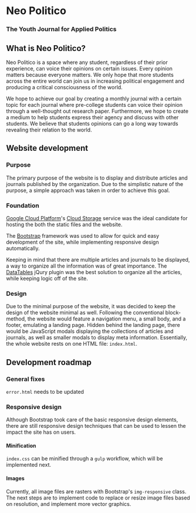 # Neo Politico
### The Youth Journal for Applied Politics

## What is Neo Politico?
Neo Politico is a space where any student, regardless of their prior experience, can voice their opinions on certain issues. Every opinion matters because everyone matters. We only hope that more students across the entire world can join us in increasing political engagement and producing a critical consciousness of the world.

We hope to achieve our goal by creating a monthly journal with a certain topic for each journal where pre-college students can voice their opinion through a well-thought out research paper. Furthermore, we hope to create a medium to help students express their agency and discuss with other students. We believe that students opinions can go a long way towards revealing their relation to the world.

## Website development
### Purpose
The primary purpose of the website is to display and distribute articles and journals published by the organization. Due to the simplistic nature of the purpose, a simple approach was taken in order to achieve this goal.

### Foundation
[Google Cloud Platform](https://cloud.google.com)'s [Cloud Storage](https://cloud.google.com/storage/) service was the ideal candidate for hosting the both the static files and the website.

The [Bootstrap](http://getbootstrap.com/) framework was used to allow for quick and easy development of the site, while implementing responsive design automatically.

Keeping in mind that there are multiple articles and journals to be displayed, a way to organize all the information was of great importance. The [DataTables](https://datatables.net/) jQury plugin was the best solution to organize all the articles, while keeping logic off of the site.

### Design
Due to the minimal purpose of the website, it was decided to keep the design of the website minimal as well. Following the conventional block-method, the website would feature a navigation menu, a small body, and a footer, emulating a landing page. Hidden behind the landing page, there would be JavaScript modals displaying the collections of articles and journals, as well as smaller modals to display meta information. Essentially, the whole website rests on one HTML file: ``index.html``.

## Development roadmap

### General fixes

``error.html`` needs to be updated

### Responsive design
Although Bootstrap took care of the basic responsive design elements, there are still responsive design techniques that can be used to lessen the impact the site has on users.

#### Minification

``index.css`` can be minified through a ``gulp`` workflow, which will be implemented next.

#### Images
Currently, all image files are rasters with Bootstrap's ``img-responsive`` class. The next steps are to implement code to replace or resize image files based on resolution, and implement more vector graphics.
